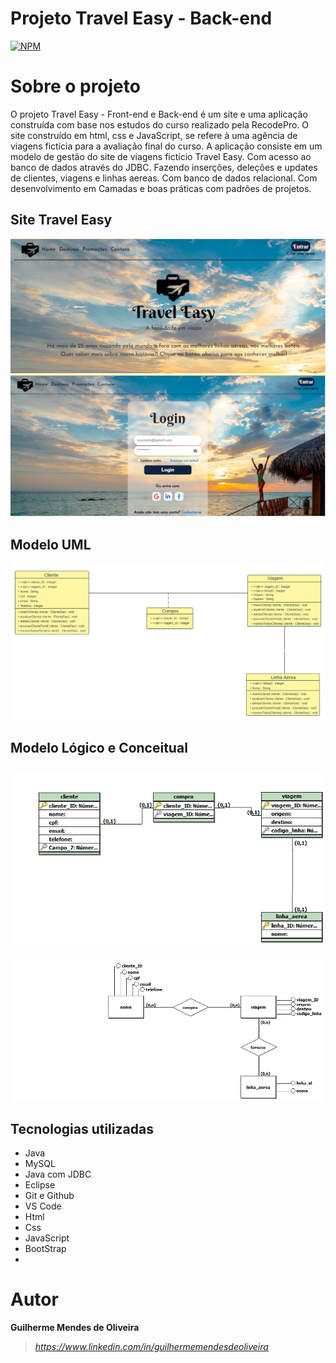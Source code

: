 # Projeto Travel Easy - Back-end
[![NPM](https://img.shields.io/npm/l/react)](https://github.com/GuilhermeMendesdeOliveira/JavaSpring_dslist/blob/main/LICENSE) 

# Sobre o projeto
O projeto Travel Easy - Front-end e Back-end é um site e uma aplicação construída com base nos estudos do curso realizado pela RecodePro.
O site construído em html, css e JavaScript, se refere à uma agência de viagens fictícia para a avaliação final do curso.
A aplicação consiste em um modelo de gestão do site de viagens fictício Travel Easy. Com acesso ao banco de dados através do JDBC.
Fazendo inserções, deleções e updates de clientes, viagens e linhas aereas. Com banco de dados relacional.
Com desenvolvimento em Camadas e boas práticas com padrões de projetos.

## Site Travel Easy
![Travel Easy Index](https://github.com/GuilhermeMendesdeOliveira/RecodePro/blob/main/assets/Travel%20easy%20index.JPG)
![Travel Easy login](https://github.com/GuilhermeMendesdeOliveira/RecodePro/blob/main/assets/Travel%20easy%20login.JPG)


## Modelo UML
![UML DS List](https://github.com/GuilhermeMendesdeOliveira/RecodePro/blob/main/assets/UML%20Travel%20Easy.jpeg)

## Modelo Lógico e Conceitual
![Modelo Logico](https://github.com/GuilhermeMendesdeOliveira/ProjetoDb-TravelEasy/blob/main/assets/Modelo%20Logico.jpg)
------------------------------------------------------------
![Modelo Conceitual](https://github.com/GuilhermeMendesdeOliveira/ProjetoDb-TravelEasy/blob/main/assets/Modelo%20Conceitual.jpg)

## Tecnologias utilizadas
- Java
- MySQL
- Java com JDBC
- Eclipse
- Git e Github
- VS Code
- Html
- Css
- JavaScript
- BootStrap
- 

# Autor

**Guilherme Mendes de Oliveira**

>_https://www.linkedin.com/in/guilhermemendesdeoliveira_

